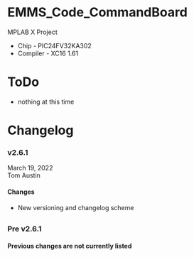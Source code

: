 # EMMS_Code_CommandBoard
MPLAB X Project
- Chip - PIC24FV32KA302
- Compiler - XC16 1.61

# ToDo
- nothing at this time

# Changelog
### v2.6.1
March 19, 2022<br />
Tom Austin
#### Changes
- New versioning and changelog scheme
## 
### Pre v2.6.1
#### Previous changes are not currently listed
